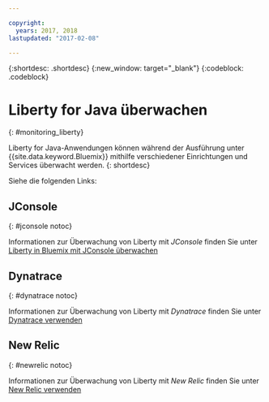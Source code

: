 ```yaml
---

copyright:
  years: 2017, 2018
lastupdated: "2017-02-08"

---
```


{:shortdesc: .shortdesc}
{:new_window: target="_blank"}
{:codeblock: .codeblock}

# Liberty for Java überwachen
{: #monitoring_liberty}

Liberty for Java-Anwendungen können während der Ausführung unter {{site.data.keyword.Bluemix}} mithilfe verschiedener Einrichtungen und Services überwacht werden.
{: shortdesc}

Siehe die folgenden Links:

## JConsole
{: #jconsole notoc}

Informationen zur Überwachung von Liberty mit *JConsole* finden Sie unter [Liberty in Bluemix mit JConsole überwachen](/docs/runtimes/liberty/monitoring/jconsole.html)

## Dynatrace
{: #dynatrace notoc}

Informationen zur Überwachung von Liberty mit *Dynatrace* finden Sie unter [Dynatrace verwenden](/docs/runtimes/liberty/monitoring/dynatrace.html)

## New Relic
{: #newrelic notoc}

Informationen zur Überwachung von Liberty mit *New Relic* finden Sie unter [New Relic verwenden](/docs/runtimes/liberty/monitoring/newRelic.html)
